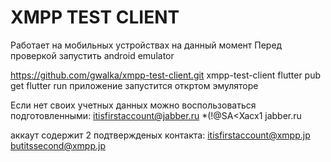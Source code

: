 # XMPP TEST CLIENT

Работает на мобильных устройствах на данный момент
Перед проверкой запустить android emulator

https://github.com/gwalka/xmpp-test-client.git
xmpp-test-client
flutter pub get
flutter run
приложение запустится откртом эмуляторе

Если нет своих учетных данных можно воспользоваться подготовленными:
itisfirstaccount@jabber.ru
*(!@SA<Xacx1
jabber.ru

аккаут содержит 2 подтвержденых контакта:
itisfirstaccount@xmpp.jp
butitssecond@xmpp.jp
